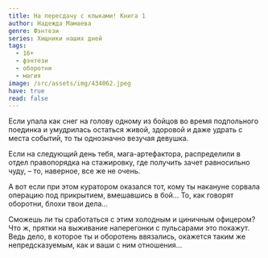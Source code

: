 ```yaml
---
title: На пересдачу с клыками! Книга 1
author: Надежда Мамаева
genre: Фэнтези
series: Хищники наших дней
tags:
  - 16+
  - фэнтези
  - оборотни
  - магия
image: /src/assets/img/434062.jpeg
have: true
read: false
---
```

Если упала как снег на голову одному из бойцов во время подпольного поединка и умудрилась остаться живой, здоровой и даже удрать с места событий, то ты однозначно везучая девушка.

Если на следующий день тебя, мага-артефактора, распределили в отдел правопорядка на стажировку, где получить зачет равносильно чуду, – то, наверное, все же не очень.

А вот если при этом куратором оказался тот, кому ты накануне сорвала операцию под прикрытием, вмешавшись в бой… То, как говорят оборотни, блохи твои дела…

Сможешь ли ты сработаться с этим холодным и циничным офицером? Что ж, прятки на выживание наперегонки с пульсарами это покажут. Ведь дело, в которое ты и оборотень ввязались, окажется таким же непредсказуемым, как и ваши с ним отношения…
